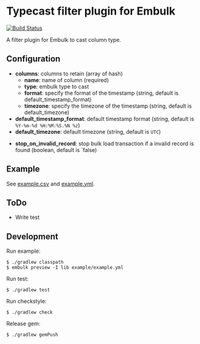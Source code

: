 # Typecast filter plugin for Embulk

[![Build Status](https://secure.travis-ci.org/sonots/embulk-filter-typecast.png?branch=master)](http://travis-ci.org/sonots/embulk-filter-typecast)

A filter plugin for Embulk to cast column type.

## Configuration

- **columns**: columns to retain (array of hash)
  - **name**: name of column (required)
  - **type**: embulk type to cast
  - **format**: specify the format of the timestamp (string, default is default_timestamp_format)
  - **timezone**: specify the timezone of the timestamp (string, default is default_timezone)
- **default_timestamp_format**: default timestamp format (string, default is `%Y-%m-%d %H:%M:%S.%N %z`)
- **default_timezone**: default timezone (string, default is `UTC`)
* **stop_on_invalid_record**: stop bulk load transaction if a invalid record is found (boolean, default is `false)

## Example

See [example.csv](./example/example.csv) and [example.yml](./example/example.yml).

## ToDo

* Write test

## Development

Run example:

```
$ ./gradlew classpath
$ embulk preview -I lib example/example.yml
```

Run test:

```
$ ./gradlew test
```

Run checkstyle:

```
$ ./gradlew check
```

Release gem:

```
$ ./gradlew gemPush
```
